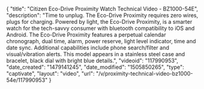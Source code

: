 {
    "title": "Citizen Eco-Drive Proximity Watch Technical Video - BZ1000-54E",
    "description": "Time to unplug. The Eco-Drive Proximity requires zero wires, plugs for charging. Powered by light, the Eco-Drive Proximity, is a smarter watch for the tech-savvy consumer with bluetooth compatibility to iOS and Android. The Eco-Drive Proximity features a perpetual calendar chronograph, dual time, alarm, power reserve, light level indicator, time and date sync. Additional capabilities include phone search\/filter and visual\/vibration alerts. This model appears in a stainless steel case and bracelet, black dial with bright blue details.",
    "videoid": "117990953",
    "date_created": "1479141245",
    "date_modified": "1505850265",
    "type": "captivate",
    "layout": "video",
    "url": "\/v\/proximity-technical-video-bz1000-54e\/117990953"
}